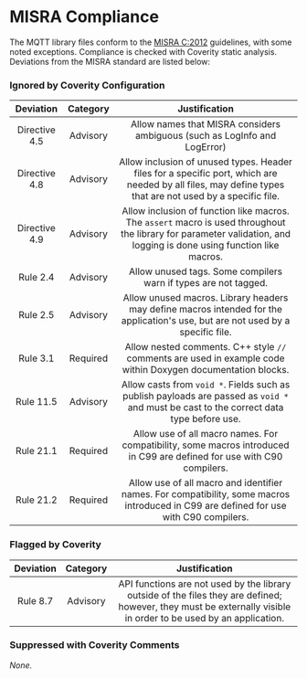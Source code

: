# MISRA Compliance

The MQTT library files conform to the [MISRA C:2012](https://www.misra.org.uk/MISRAHome/MISRAC2012/tabid/196/Default.aspx)
guidelines, with some noted exceptions. Compliance is checked with Coverity static analysis.
Deviations from the MISRA standard are listed below:

### Ignored by Coverity Configuration
| Deviation | Category | Justification |
| :-: | :-: | :-: |
| Directive 4.5 | Advisory | Allow names that MISRA considers ambiguous (such as LogInfo and LogError) |
| Directive 4.8 | Advisory | Allow inclusion of unused types. Header files for a specific port, which are needed by all files, may define types that are not used by a specific file. |
| Directive 4.9 | Advisory | Allow inclusion of function like macros. The `assert` macro is used throughout the library for parameter validation, and logging is done using function like macros. |
| Rule 2.4 | Advisory | Allow unused tags. Some compilers warn if types are not tagged. |
| Rule 2.5 | Advisory | Allow unused macros. Library headers may define macros intended for the application's use, but are not used by a specific file. |
| Rule 3.1 | Required | Allow nested comments. C++ style `//` comments are used in example code within Doxygen documentation blocks. |
| Rule 11.5 | Advisory | Allow casts from `void *`. Fields such as publish payloads are passed as `void *` and must be cast to the correct data type before use. |
| Rule 21.1 | Required | Allow use of all macro names. For compatibility, some macros introduced in C99 are defined for use with C90 compilers. |
| Rule 21.2 | Required | Allow use of all macro and identifier names. For compatibility, some macros introduced in C99 are defined for use with C90 compilers. |

### Flagged by Coverity
| Deviation | Category | Justification |
| :-: | :-: | :-: |
| Rule 8.7 | Advisory | API functions are not used by the library outside of the files they are defined; however, they must be externally visible in order to be used by an application. |

### Suppressed with Coverity Comments
*None.*
